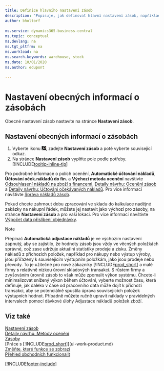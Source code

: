 ```yaml
---
title: Definice hlavního nastavení zásob
description: 'Popisuje, jak definovat hlavní nastavení zásob, například číselné řady a lokace, takže můžete například spravovat sklad a zásoby.'
author: bholtorf

ms.service: dynamics365-business-central
ms.topic: conceptual
ms.devlang: na
ms.tgt_pltfrm: na
ms.workload: na
ms.search.keywords: warehouse, stock
ms.date: 10/01/2020
ms.author: edupont

---
```

# Nastavení obecných informací o zásobách

Obecné nastavení zásob nastavíte na stránce **Nastavení zásob**.

## Nastavení obecných informací o zásobách

1. Vyberte ikonu ![Žárovky, která otevře funkci Řekněte mi](media/ui-search/search_small.png "Řekněte mi, co chcete dělat"), zadejte **Nastavení zásob** a poté vyberte související odkaz.
2. Na stránce **Nastavení zásob** vyplňte pole podle potřeby. [!INCLUDE[tooltip-inline-tip](includes/tooltip-inline-tip_md.md)]

Pro podrobné informace o polích ocenění, **Automatické účtování nákladů**, **Účtování oček.nákladů do fin.** a **Výchozí metoda ocenění** navštivte [Odsouhlasení nákladů na zboží s financemi](finance-how-to-post-inventory-costs-to-the-general-ledger.md), [Detaily návrhu: Ocenění zásob](design-details-inventory-costing.md) a [Detaily návrhu: Účtování očekávaných nákladů](design-details-expected-cost-posting.md). Pro více informací navštivte [Správa nákladů zásob](finance-manage-inventory-costs.md).

Pokud chcete zahrnout dobu zpracování ve skladu do kalkulace nadějné zakázky na nákupní řádek, můžete jej nastavit jako výchozí pro zásoby, na stránce **Nastavení zásob** a pro vaši lokaci. Pro více informací navštivte [Výpočet data přislíbení objednávky](sales-how-to-calculate-order-promising-dates.md).

> [!NOTE]
> Přepínač **Automatická adjustace nákladů** je ve výchozím nastavení zapnutý, aby se zajistilo, že hodnoty zásob jsou vždy ve věcných položkách správné, což zase udržuje aktuální statistiky prodeje a zisku. Změny nákladů z příchozích položek, například pro nákupy nebo výstup výroby, jsou přiřazeny k souvisejícím výstupním položkám, jako jsou prodeje nebo převody. To je užitečné pro nové zákazníky [!INCLUDE[prod_short](includes/prod_short.md)] a malé firmy s relativně nízkou úrovní skladových transakcí. S růstem firmy a zvyšováním úrovně zásob to však může zpomalit výkon systému. Chcete-li minimalizovat snížený výkon během účtování, vyberte možnost času, která definuje, jak daleko v čase od pracovního data může dojít k příchozí transakci, aby se potenciálně spustila úprava souvisejících položek výstupních hodnot. Případně můžete ručně upravit náklady v pravidelných intervalech pomocí dávkové úlohy Adjustace nákladů položek zboží.

## Viz také
[Nastavení zásob](inventory-setup-inventory.md)    
[Detaily návrhu: Metody ocenění](design-details-costing-methods.md)      
[Zásoby](inventory-manage-inventory.md)    
[Práce s [!INCLUDE[prod_short](includes/prod_short.md)]](ui-work-product.md)    
[Změňte, které funkce se zobrazí](ui-experiences.md)    
[Přehled obchodních funkcionalit](ui-across-business-areas.md)


[!INCLUDE[footer-include](includes/footer-banner.md)]